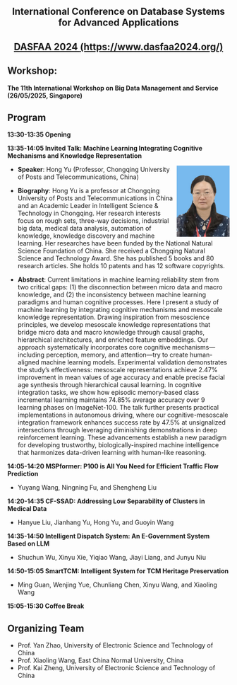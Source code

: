  <div align='center' > 
  <h2> International Conference on Database Systems for Advanced Applications </h2>
 </div>

 <div align='center' style = "vertical-align:middle"> 
  <h2> <a href="https://www.dasfaa2024.org/"> DASFAA 2024 </a><a href="https://www.dasfaa2024.org/">(https://www.dasfaa2024.org/)</a> </h2>
 </div>
 
## Workshop:
**The 11th International Workshop on Big Data Management and Service (26/05/2025, Singapore)**

## Program

**13:30-13:35 Opening**

**13:35-14:05 Invited Talk: Machine Learning Integrating Cognitive Mechanisms and Knowledge Representation**

<div align='center' > 
 <img width="120" src="yu.png" align="right" alt="yu">
</div>

* **Speaker**: Hong Yu (Professor, Chongqing University of Posts and Telecommunications, China)
  
* **Biography**: Hong Yu is a professor at Chongqing University of Posts and Telecommunications in China and an Academic Leader in Intelligent Science & Technology in Chongqing. Her research interests focus on rough sets, three-way decisions, industrial big data, medical data analysis, automation of knowledge, knowledge discovery and machine learning. Her researches have been funded by the National Natural Science Foundation of China. She received a Chongqing Natural Science and Technology Award. She has published 5 books and 80 research articles. She holds 10 patents and has 12 software copyrights.
* **Abstract**: Current limitations in machine learning reliability stem from two critical gaps: (1) the disconnection between micro data and macro knowledge, and (2) the inconsistency between machine learning paradigms and human cognitive processes. Here I present a study of machine learning by integrating cognitive mechanisms and mesoscale knowledge representation. Drawing inspiration from mesoscience principles, we develop mesoscale knowledge representations that bridge micro data and macro knowledge through causal graphs, hierarchical architectures, and enriched feature embeddings. Our approach systematically incorporates core cognitive mechanisms—including perception, memory, and attention—try to create human-aligned machine learning models. Experimental validation demonstrates the study’s effectiveness: mesoscale representations achieve 2.47% improvement in mean values of age accuracy and enable precise facial age synthesis through hierarchical causal learning. In cognitive integration tasks, we show how episodic memory-based class incremental learning maintains 74.85% average accuracy over 9 learning phases on ImageNet-100. The talk further presents practical implementations in autonomous driving, where our cognitive-mesoscale integration framework enhances success rate by 47.5% at unsignalized intersections through leveraging diminishing demonstrations in deep reinforcement learning. These advancements establish a new paradigm for developing trustworthy, biologically-inspired machine intelligence that harmonizes data-driven learning with human-like reasoning.

**14:05-14:20 MSPformer: P100 is All You Need for Efficient Traffic Flow Prediction**
* Yuyang Wang, Ningning Fu, and Shengheng Liu

**14:20-14:35 CF-SSAD: Addressing Low Separability of Clusters in Medical Data**
* Hanyue Liu, Jianhang Yu, Hong Yu, and Guoyin Wang

**14:35-14:50 Intelligent Dispatch System: An E-Government System Based on LLM**
* Shuchun Wu, Xinyu Xie, Yiqiao Wang, Jiayi Liang, and Junyu Niu

**14:50-15:05 SmartTCM: Intelligent System for TCM Heritage Preservation**
* Ming Guan, Wenjing Yue, Chunliang Chen, Xinyu Wang, and Xiaoling Wang

**15:05-15:30 Coffee Break**



## Organizing Team

* Prof. Yan Zhao, University of Electronic Science and Technology of China 
* Prof. Xiaoling Wang, East China Normal University, China 
* Prof. Kai Zheng, University of Electronic Science and Technology of China 

